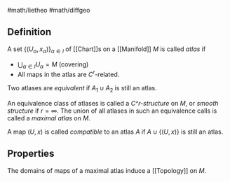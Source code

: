 #math/lietheo #math/diffgeo

## Definition
A set $\{(U_\alpha, x_\alpha)\}_{\alpha \in I}$ of [[Chart]]s on a [[Manifold]] $M$ is called *atlas* if
 - $\bigcup_{\alpha \in I} U_\alpha = M$ (covering)
 - All maps in the atlas are $C^r$-related.

Two atlases are *equivalent* if $A_1 \cup A_2$ is still an atlas.

An equivalence class of atlases is called a   *C^r-structure* on $M$, or *smooth structure* if $r = \infty$.
The union of all atlases in such an equivalence calls is called a *maximal atlas* on $M$.

A map $(U,x)$ is called *compatible* to an atlas $A$ if  $A \cup \{(U,x)\}$ is still an atlas.

## Properties
The domains of maps of a maximal atlas induce a [[Topology]] on $M$.
